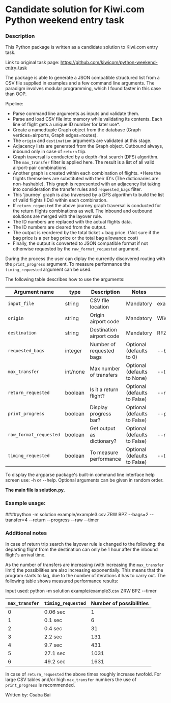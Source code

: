 # Candidate solution for Kiwi.com Python weekend entry task

### Description
This Python package is written as a candidate solution to Kiwi.com entry task. 

Link to original task page: https://github.com/kiwicom/python-weekend-entry-task

The package is able to generate a JSON compatible structured list from a CSV file supplied in examples and a 
few command line arguments. The paradigm involves modular programming, which I found faster in this case than OOP.

Pipeline:
- Parse command line arguments as inputs and validate them.
- Parse and load CSV file into memory while validating its contents. Each line of flight gets a unique ID number for later use*.
- Create a  namedtuple Graph object from the database (Graph vertices=airports, Graph edges=routes).
- The `origin` and `destination` arguments are validated at this stage.
- Adjacency lists are generated from the Graph object. Outbound always, inbound only in case of `return` trip.
- Graph traversal is conducted by a depth-first search (DFS) algorithm. The `max_transfer` filter is applied here. The result is a list of all valid airport-pair combinations.
- Another graph is created within each combination of flights. *Here the flights themselves are substituted with their ID's (The dictionaries are non-hashable). This graph is represented with an adjacency list taking into consideration the transfer rules and `requested_bags` filter.
- This 'journey' graph is also traversed by a DFS algorithm to build the list of valid flights (IDs) within each combination.
- If `return_requested` the above journey graph traversal is conducted for the return flights combinations as well. The inbound and outbound solutions are merged with the layover rule.
- The ID numbers are replaced with the actual flights data.
- The ID numbers are cleared from the output.
- The output is reordered by the total ticket + bag price. (Not sure if the bag price is a per bag price or the total bag allowance cost)
- Finally, the output is converted to JSON compatible format if not otherwise requested by the `raw_format_requested` argument.

During the process the user can diplay the currently discovered routing with the `print_progress` argument.
To measure performance the `timing_requested` argument can be used.

The following table describes how to use the arguments:

| Argument name         | type     | Description              | Notes                        | Example               |
|-----------------------|----------|--------------------------|------------------------------|-----------------------|
| `input_file`          | string   | CSV file location        | Mandatory                    | example/example0.csv  |
| `origin`              | string   | Origin airport code      | Mandatory                    | WIW                   |
| `destination`         | string   | Destination airport code | Mandatory                    | RFZ                   |
| `requested_bags`      | integer  | Number of requested bags | Optional (defaults to 0)     | --bags=1              |
| `max_transfer`        | int/none | Max number of transfers  | Optional (defaults to None)  | --transfer=1          |
| `return_requested`    | boolean  | Is it a return flight?   | Optional (defaults to False) | --return              |
| `print_progress`      | boolean  | Display progress bar?    | Optional (defaults to False) | --progress            |
| `raw_format_requested`| boolean  | Get output as dictionary?| Optional (defaults to False) | --raw                 |
| `timing_requested`    | boolean  | To measure performance   | Optional (defaults to False) | --timer               |

To display the argparse package's built-in command line interface help screen use: -h or --help.
Optional arguments can be given in random order.

**The main file is solution.py.**
### Example usage:
####python -m solution example/example3.csv ZRW BPZ --bags=2 --transfer=4 --return --progress --raw --timer

### Additional notes

In case of return trip search the layover rule is changed to the following: the departing flight from the destination can only be 1 hour after the inbound flight's arrival time.

As the number of transfers are increasing (with increasing the `max_transfer` limit) the possibilities are also increasing exponentially.
This means that the program starts to lag, due to the number of iterations it has to carry out.
The following table shows measured performance results:

Input used: python -m solution example/example3.csv ZRW BPZ --timer

|`max_transfer`|`timing_requested`|Number of possibilities|
|--------------|------------------|-----------------------|
|0             |0.06 sec          |1                      |
|1             |0.1 sec           |6                      |
|2             |0.4 sec           |31                     |
|3             |2.2 sec           |131                    |
|4             |9.7 sec           |431                    |
|5             |27.1 sec          |1031                   |
|6             |49.2 sec          |1631                   |

In case of `return_requested` the above times roughly increase twofold.
For large CSV tables and/or high `max_transfer` numbers the use of `print_progress` is recommended.

Written by: Csaba Bai
